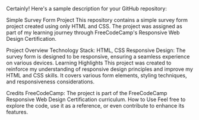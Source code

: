 
Certainly! Here's a sample description for your GitHub repository:

Simple Survey Form Project
This repository contains a simple survey form project created using only HTML and CSS. The project was assigned as part of my learning journey through FreeCodeCamp's Responsive Web Design Certification.

Project Overview
Technology Stack: HTML, CSS
Responsive Design: The survey form is designed to be responsive, ensuring a seamless experience on various devices.
Learning Highlights
This project was created to reinforce my understanding of responsive design principles and improve my HTML and CSS skills. It covers various form elements, styling techniques, and responsiveness considerations.

Credits
FreeCodeCamp: The project is part of the FreeCodeCamp Responsive Web Design Certification curriculum.
How to Use
Feel free to explore the code, use it as a reference, or even contribute to enhance its features.

